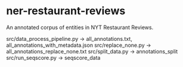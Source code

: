 # ner-restaurant-reviews
An annotated corpus of entities in NYT Restaurant Reviews.


src/data_process_pipeline.py -> all_annotations.txt, all_annotations_with_metadata.json
src/replace_none.py -> all_annotations_replace_none.txt
src/split_data.py -> annotations_split
src/run_seqscore.py -> seqscore_data
